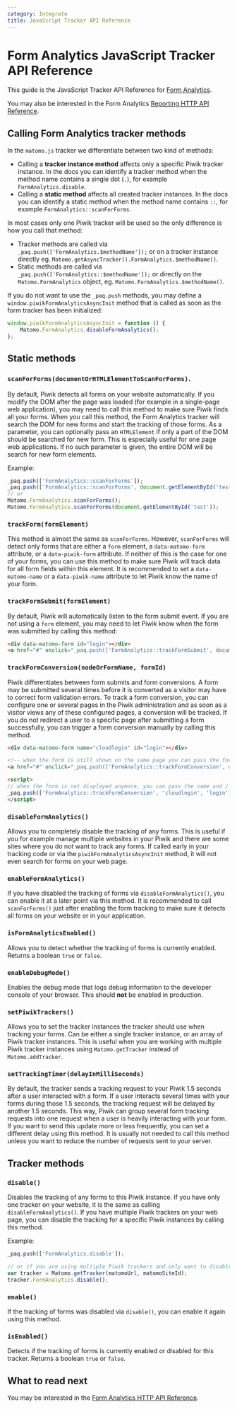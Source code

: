 ```yaml
---
category: Integrate
title: JavaScript Tracker API Reference
---
```

# Form Analytics JavaScript Tracker API Reference

This guide is the JavaScript Tracker API Reference for [Form Analytics](https://www.form-analytics.net/).

You may also be interested in the Form Analytics [Reporting HTTP API Reference](https://developer.matomo.org/api-reference/reporting-api#FormAnalytics). 

## Calling Form Analytics tracker methods

In the `matomo.js` tracker we differentiate between two kind of methods:

* Calling a **tracker instance method** affects only a specific Piwik tracker instance. In the docs you can 
  identify a tracker method when the method name contains a single dot (`.`), for example 
  `FormAnalytics.disable`.
* Calling a **static method** affects all created tracker instances. In the docs you can identify a static method when 
  the method name contains `::`, for example `FormAnalytics::scanForForms`.

In most cases only one Piwik tracker will be used so the only difference is how you call that method:

* Tracker methods are called via `_paq.push(['FormAnalytics.$methodName']);` or on a tracker instance directly eg. 
  `Matomo.getAsyncTracker().FormAnalytics.$methodName()`.
* Static methods are called via `_paq.push(['FormAnalytics::$methodName']);` or directly on the `Matomo.FormAnalytics` object,
  eg. `Matomo.FormAnalytics.$methodName()`.

If you do not want to use the `_paq.push` methods, you may define a `window.piwikFormAnalyticsAsyncInit` method 
that is called as soon as the form tracker has been initialized:

```js
window.piwikFormAnalyticsAsyncInit = function () {
    Matomo.FormAnalytics.disableFormAnalytics();
};
```

## Static methods

### `scanForForms(documentOrHTMLElementToScanForForms)`.
By default, Piwik detects all forms on your website automatically. If you modify the DOM after the page was loaded (for 
example in a single-page web application), you may need to call this method to make sure Piwik finds all your forms. 
When you call this method, the Form Analytics tracker will search the DOM for new forms and start the tracking 
of those forms. As a parameter, you can optionally pass an `HTMLElement` if only a part of the DOM should be searched for 
new form. This is especially useful for one page web applications. If no such parameter is given, the entire DOM will 
be search for new form elements. 

Example:
```js
_paq.push(['FormAnalytics::scanForForms']);
_paq.push(['FormAnalytics::scanForForms', document.getElementById('test')]);
// or 
Matomo.FormAnalytics.scanForForms();
Matomo.FormAnalytics.scanForForms(document.getElementById('test'));
```

### `trackForm(formElement)`

This method is almost the same as `scanForForms`. However, `scanForForms` will detect only forms that are either a
`form` element, a `data-matomo-form` attribute, or a `data-piwik-form` attribute. If neither of this is the case for one of your forms, you can use 
this method to make sure Piwik will track data for all form fields within this element. It is recommended to set a 
`data-matomo-name` or a `data-piwik-name` attribute to let Piwik know the name of your form.

### `trackFormSubmit(formElement)`

By default, Piwik will automatically listen to the form submit event. If you are not using a `form` element, you may 
 need to let Piwik know when the form was submitted by calling this method:
 
```html
<div data-matomo-form id="login"></div>
<a href="#" onclick="_paq.push(['FormAnalytics::trackFormSubmit', document.getElementById('login')])">Submit</a>
```

### `trackFormConversion(nodeOrFormName, formId)`

Piwik differentiates between form submits and form conversions. A form may be submitted several times before it is converted
as a visitor may have to correct form validation errors. To track a form conversion, you can configure one or several pages in the Piwik administration and as soon as a visitor views any of these
 configured pages, a conversion will be tracked. If you do not redirect a user to a specific page after submitting a 
 form successfully, you can trigger a form conversion manually by calling this method.
 
```html
<div data-matomo-form name="cloudlogin" id="login"></div>

<!-- when the form is still shown on the same page you can pass the form element -->
<a href="#" onclick="_paq.push(['FormAnalytics::trackFormConversion', document.getElementById('login')])">Submit</a>

<script>
// when the form is not displayed anymore, you can pass the name and / or the id of the form to track a conversion 
_paq.push(['FormAnalytics::trackFormConversion', 'cloudlogin', 'login']);
</script>
```

### `disableFormAnalytics()`

Allows you to completely disable the tracking of any forms. This is useful if you for example manage multiple websites
in your Piwik and there are some sites where you do not want to track any forms. If called early in your tracking code
 or via the `piwikFormAnalyticsAsyncInit` method, it will not even search for forms on your web page.

### `enableFormAnalytics()`

If you have disabled the tracking of forms via `disableFormAnalytics()`, you can enable it at a later point via this method.
It is recommended to call `scanForForms()` just after enabling the form tracking to make sure it detects all forms on 
your website or in your application.

### `isFormAnalyticsEnabled()`

Allows you to detect whether the tracking of forms is currently enabled. Returns a boolean `true` or `false`.

### `enableDebugMode()`

Enables the debug mode that logs debug information to the developer console of your browser. This should **not** be 
enabled in production.

### `setPiwikTrackers()`

Allows you to set the tracker instances the tracker should use when tracking your forms. Can be either
 a single tracker instance, or an array of Piwik tracker instances. This is useful when you are working with multiple Piwik
 tracker instances using `Matomo.getTracker` instead of `Matomo.addTracker`. 
 
### `setTrackingTimer(delayInMilliSeconds)`

By default, the tracker sends a tracking request to your Piwik 1.5 seconds after a user interacted with a form. If a
user interacts several times with your forms during those 1.5 seconds, the tracking request will be delayed by another 
1.5 seconds. This way, Piwik can group several form tracking requests into one request when a user is heavily interacting with your form.
If you want to send this update more or less frequently, you can set a different delay using this method. It is usually not 
needed to call this method unless you want to reduce the number of requests sent to your server.

## Tracker methods

### `disable()`

Disables the tracking of any forms to this Piwik instance. If you have only one tracker on your website, it is the same
 as calling `disableFormAnalytics()`. If you have multiple Piwik trackers on your web page, you can disable the tracking
 for a specific Piwik instances by calling this method.

Example:

```js
_paq.push(['FormAnalytics.disable']); 

// or if you are using multiple Piwik trackers and only want to disable it for a specific tracker:
var tracker = Matomo.getTracker(matomoUrl, matomoSiteId);
tracker.FormAnalytics.disable();
```

### `enable()`

If the tracking of forms was disabled via `disable()`, you can enable it again using this method.

### `isEnabled()`

Detects if the tracking of forms is currently enabled or disabled for this tracker. Returns a boolean `true` or `false`.


## What to read next

You may be interested in the [Form Analytics HTTP API Reference](https://developer.matomo.org/api-reference/reporting-api#FormAnalytics).
